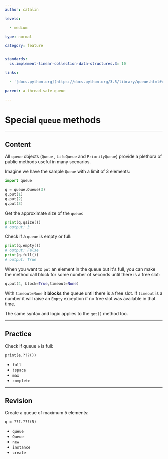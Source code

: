 ```yaml
---
author: catalin

levels:

  - medium

type: normal

category: feature


standards:
  cs.implement-linear-collection-data-structures.3: 10

links:

  - '[docs.python.org](https://docs.python.org/3.5/library/queue.html#queue-objects){website}'

parent: a-thread-safe-queue

---
```


# Special `queue` methods

---
## Content

All `queue` objects (`Queue` , `LifoQueue` and `PriorityQueue`) provide a plethora of public methods useful in many scenarios.

Imagine we have the sample `Queue` with a limit of 3 elements:
```python
import queue

q = queue.Queue(3)
q.put(1)
q.put(2)
q.put(3)

```

Get the approximate size of the `queue`:
```python
print(q.qsize())
# output: 3

```

Check if a `queue` is empty or full:
```python
print(q.empty())
# output: False
print(q.full())
# output: True

```
When you want to `put`  an element in the queue but it's full, you can make the method call block for some number of seconds until there is a free slot:
```python
q.put(4, block=True,timeout=None)

```
With `timeout=None` it **blocks** the queue until there is a free slot. If `timeout` is a number it will raise  an `Empty` exception if no free slot was available in that time.

The same syntax and logic applies to the `get()` method too.

---
## Practice

Check if queue `e` is full:

```
print(e.???())
```

* `full`
* `!space`
* `max`
* `complete`

---
## Revision

Create a queue of maximum 5 elements:
```
q = ???.???(5)
```

* `queue`
* `Queue`
* `new`
* `instance`
* `create`
